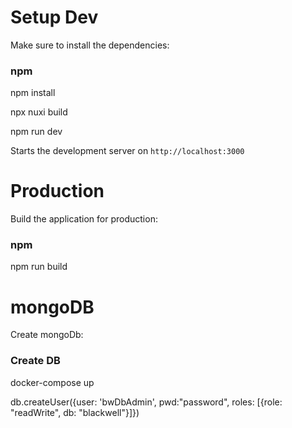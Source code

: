 # Setup Dev

Make sure to install the dependencies:

### npm
npm install

npx nuxi build

npm run dev

Starts the development server on `http://localhost:3000`

# Production

Build the application for production:

### npm
npm run build

# mongoDB

Create mongoDb:

### Create DB
docker-compose up

db.createUser({user: 'bwDbAdmin', pwd:"password", roles: [{role: "readWrite", db: "blackwell"}]})